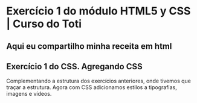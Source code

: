 # Exercício 1 do módulo HTML5 y CSS | Curso do Toti
## Aqui eu compartilho minha receita em html
## Exercício 1 do CSS. Agregando CSS
Complementando a estrutura dos exercícios anteriores, onde tivemos que traçar a estrutura. 
Agora com CSS adicionamos estilos a tipografias, imagens e vídeos.
